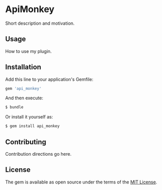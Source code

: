 # ApiMonkey
Short description and motivation.

## Usage
How to use my plugin.

## Installation
Add this line to your application's Gemfile:

```ruby
gem 'api_monkey'
```

And then execute:
```bash
$ bundle
```

Or install it yourself as:
```bash
$ gem install api_monkey
```

## Contributing
Contribution directions go here.

## License
The gem is available as open source under the terms of the [MIT License](http://opensource.org/licenses/MIT).
